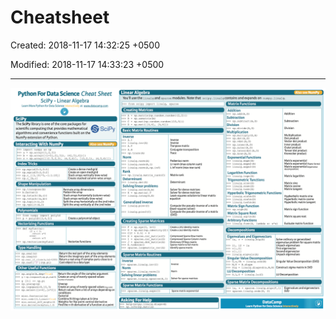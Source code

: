 # Cheatsheet

Created: 2018-11-17 14:32:25 +0500

Modified: 2018-11-17 14:33:23 +0500

---

![image](media/Cheatsheet-image1.png)
